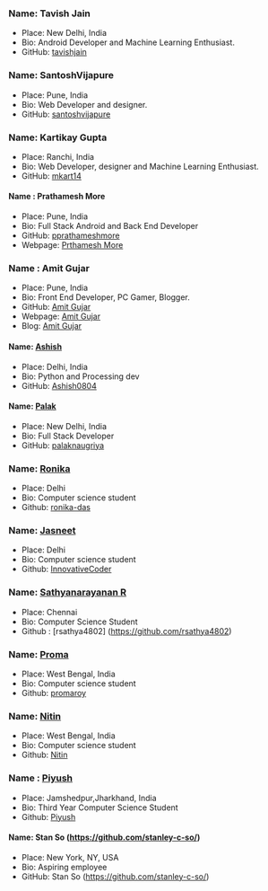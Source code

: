 ### Name: Tavish Jain
 - Place: New Delhi, India
 - Bio: Android Developer and Machine Learning Enthusiast.
 - GitHub: [tavishjain](https://github.com/tavishjain)
 
 ### Name: SantoshVijapure
 - Place: Pune, India
 - Bio: Web Developer and designer.
 - GitHub: [santoshvijapure](https://github.com/santoshvijapure)

### Name: Kartikay Gupta
 - Place: Ranchi, India
 - Bio: Web Developer, designer and Machine Learning Enthusiast.
 - GitHub: [mkart14](https://github.com/mkart14)

#### Name : Prathamesh More
- Place: Pune, India
- Bio: Full Stack Android and Back End Developer
- GitHub: [pprathameshmore](https://github.com/pprathamesh)
- Webpage: [Prthamesh More](https://pprathameshmore.github.io)

### Name : Amit Gujar
- Place: Pune, India
- Bio: Front End Developer, PC Gamer, Blogger.
- GitHub: [Amit Gujar](https://github.com/AmitGujar)
- Webpage: [Amit Gujar](https://amitgujar.github.io/)
- Blog: [Amit Gujar](https://medium.com/@amitgujar19)

#### Name: [Ashish](https://github.com/Ashish0804)
- Place: Delhi, India
- Bio: Python and Processing dev
- GitHub: [Ashish0804](https://github.com/Ashish0804)

#### Name: [Palak](https://github.com/palaknaugriya)
- Place: New Delhi, India
- Bio: Full Stack Developer
- GitHub: [palaknaugriya](https://github.com/palaknaugriya)

### Name: [Ronika](https://github.com/ronika-das)
- Place: Delhi
- Bio: Computer science student
- Github: [ronika-das](https://github.com/ronika-das)

### Name: [Jasneet](https://github.com/InnovativeCoder)
- Place: Delhi
- Bio: Computer science student
- Github: [InnovativeCoder](https://github.com/InnovativeCoder)

### Name: [Sathyanarayanan R](https://github.com/rsathya4802)
- Place: Chennai
- Bio: Computer Science Student
- Github : [rsathya4802] (https://github.com/rsathya4802)

### Name: [Proma](https://github.com/promaroy)
- Place: West Bengal, India
- Bio: Computer science student
- Github: [promaroy](https://github.com/promaroy)

### Name: [Nitin](https://github.com/nitinsultania)
- Place: West Bengal, India
- Bio: Computer science student
- Github: [Nitin](https://github.com/nitinsultania)

### Name : [Piyush](https://github.com/piyush072)
- Place: Jamshedpur,Jharkhand, India
- Bio: Third Year Computer Science Student
- Github: [Piyush](https://github.com/piyush072)

#### Name: Stan So (https://github.com/stanley-c-so/)
- Place: New York, NY, USA
- Bio: Aspiring employee
- GitHub: Stan So (https://github.com/stanley-c-so/)